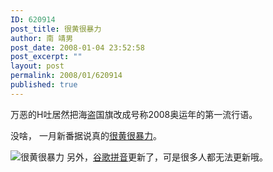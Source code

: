 ```yaml
---
ID: 620914
post_title: 很黄很暴力
author: 南 靖男
post_date: 2008-01-04 23:52:58
post_excerpt: ""
layout: post
permalink: 2008/01/620914
published: true
---
```

万恶的H吐居然把海盗国旗改成号称2008奥运年的第一流行语。

没啥， 一月新番据说真的<a href="http://www.moeu.net/article.asp?id=946" title="1月新番 很黄很暴力">很黄很暴力</a>。

<img src="https://larryli.cn/wp-content/uploads/50/5051/2008/01/1199406694501.jpg" alt="很黄很暴力" />

<!--more-->另外，<a href="http://tools.google.com/pinyin" title="Google 拼音">谷歌拼音</a>更新了，可是很多人都无法更新哦。